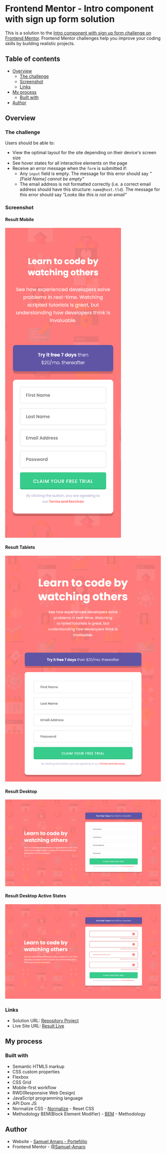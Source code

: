 # Frontend Mentor - Intro component with sign up form solution

This is a solution to the [Intro component with sign up form challenge on Frontend Mentor](https://www.frontendmentor.io/challenges/intro-component-with-signup-form-5cf91bd49edda32581d28fd1). Frontend Mentor challenges help you improve your coding skills by building realistic projects. 

## Table of contents

- [Overview](#overview)
  - [The challenge](#the-challenge)
  - [Screenshot](#screenshot)
  - [Links](#links)
- [My process](#my-process)
  - [Built with](#built-with)
- [Author](#author)

## Overview

### The challenge

Users should be able to:

- View the optimal layout for the site depending on their device's screen size
- See hover states for all interactive elements on the page
- Receive an error message when the `form` is submitted if:
  - Any `input` field is empty. The message for this error should say *"[Field Name] cannot be empty"*
  - The email address is not formatted correctly (i.e. a correct email address should have this structure: `name@host.tld`). The message for this error should say *"Looks like this is not an email"*

### Screenshot

#### Result Mobile

![](./images/result-mobile.png)

#### Result Tablets

![](./images/result-tablets.png)

#### Result Desktop

![](./images/result-desktop.png)

#### Result Desktop Active States

![](./images/result-desktop-active-states.png)

### Links

- Solution URL: [Repository Project](https://github.com/Samuel-Amaro/Intro-component-with-sign-up-form)
- Live Site URL: [Result Live](https://samuel-amaro.github.io/Intro-component-with-sign-up-form/)

## My process

### Built with

- Semantic HTML5 markup
- CSS custom properties
- Flexbox
- CSS Grid
- Mobile-first workflow
- RWD(Responsive Web Design)
- JavaScript programming language
- API Dom JS
- Normalize CSS - [Normalize](https://necolas.github.io/normalize.css/) - Reset CSS
- Methodology BEM(Block Element Modifier) - [BEM](http://getbem.com/introduction/) - Methodology

## Author

- Website - [Samuel Amaro - Portefólio](https://samuel-amaro.github.io/portefolio-website/)
- Frontend Mentor - [@Samuel-Amaro](https://www.frontendmentor.io/profile/Samuel-Amaro)
